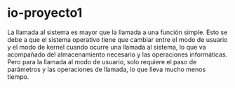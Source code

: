 # io-proyecto1
La llamada al sistema es mayor que la llamada a una función simple. Esto se debe a que el sistema operativo tiene que cambiar entre el modo de usuario y 
el modo de kernel cuando ocurre una llamada al sistema, lo que va acompañado del almacenamiento necesario y las operaciones informáticas. 
Pero para la llamada al modo de usuario, solo requiere el paso de parámetros y las operaciones de llamada, lo que lleva mucho menos tiempo.
